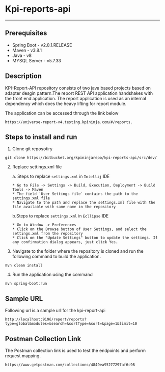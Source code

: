 # Kpi-reports-api
***
## Prerequisites
* Spring Boot - v2.0.1.RELEASE
* Maven - v3.8.1
* Java - v8
* MYSQL Server - v5.7.33

## Description

KPI-Report-API repository consists of two java based projects based on adapter desgin pattern.The report REST API application handshakes with the front end application. 
The report application is used as an internal dependency which does the heavy lifting for report module.

The application can be accessed through the link below
````
https://universe-report-v4.testing.kpininja.com/#/reports.
````

## Steps to install and run
1. Clone git reposotiry
````
git clone https://bitbucket.org/kpininjarepo/kpi-reports-api/src/dev/
````
2. Replace settings.xml file

   a. Steps to replace `settings.xml` in `Intellij` IDE
   ````
   * Go to File -> Settings -> Build, Execution, Deployment -> Build Tools -> Maven
   * The field `User Settings file` contains the path to the settings.xml file
   * Navigate to the path and replace the settings.xml file with the file available with same name in the repository

   ````
   b.Steps to replace `settings.xml` in `Ecllipse` IDE
   ````
   * Go to Window -> Preferences
   * Click on the Browse button of User Settings, and select the settings.xml from the repository
   * Click on the "Update Settings" button to update the settings. If any confirmation dialog appears, just click Yes.
   
   ````
3. Navigate to the folder where the repository is cloned and run the following command to build the application.
````
mvn clean install
````
4. Run the application using the command
````
mvn spring-boot:run
````
## Sample URL
Following url is a sample url for the kpi-report-api
````
http://localhost:9196/report/reports?type=global&modules=&search=&sortType=&sort=&page=1&limit=10
````
## Postman Collection Link
The Postman collection link is used to test the endpoints and perform request mapping.
````
https://www.getpostman.com/collections/4849ea95277297af6c98
````
